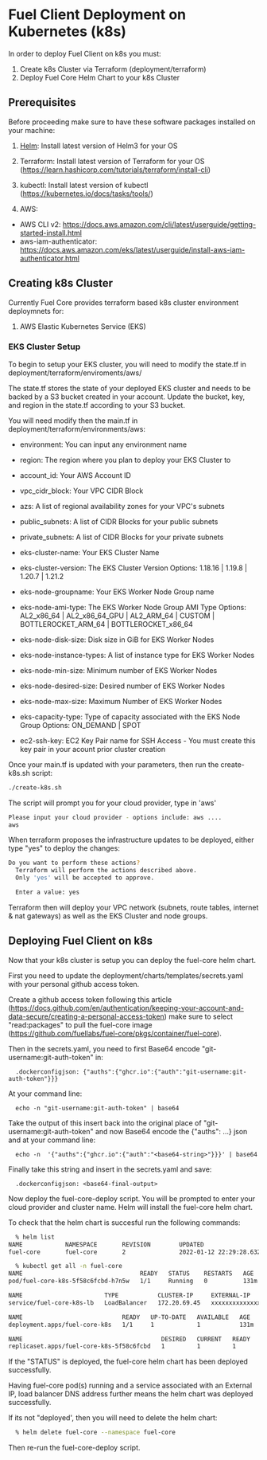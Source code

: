 # Fuel Client Deployment on Kubernetes (k8s)

In order to deploy Fuel Client on k8s you must:

1) Create k8s Cluster via Terraform (deployment/terraform)
2) Deploy Fuel Core Helm Chart to your k8s Cluster

## Prerequisites

Before proceeding make sure to have these software packages installed on your machine:

1) [Helm][helm]: Install latest version of Helm3 for your OS

2) Terraform: Install latest version of Terraform for your OS (https://learn.hashicorp.com/tutorials/terraform/install-cli)

3) kubectl: Install latest version of kubectl (https://kubernetes.io/docs/tasks/tools/)

4) AWS:
- AWS CLI v2: https://docs.aws.amazon.com/cli/latest/userguide/getting-started-install.html
- aws-iam-authenticator: https://docs.aws.amazon.com/eks/latest/userguide/install-aws-iam-authenticator.html


## Creating k8s Cluster

Currently Fuel Core provides terraform based k8s cluster environment deploymnets for:

1) AWS Elastic Kubernetes Service (EKS)

### EKS Cluster Setup

To begin to setup your EKS cluster, you will need to modify the state.tf 
in deployment/terraform/enviroments/aws/

The state.tf stores the state of your deployed EKS cluster and needs to be backed by a S3 bucket created in your account. Update the bucket, key, and region in the state.tf according to your S3 bucket.

You will need modify then the main.tf in deployment/terraform/environments/aws:

- environment: You can input any environment name 

- region: The region where you plan to deploy your EKS Cluster to

- account_id: Your AWS Account ID 

- vpc_cidr_block: Your VPC CIDR Block

- azs: A list of regional availability zones for your VPC's subnets

- public_subnets: A list of CIDR Blocks for your public subnets

- private_subnets: A list of CIDR Blocks for your private subnets

- eks-cluster-name: Your EKS Cluster Name

- eks-cluster-version: The EKS Cluster Version
  Options: 1.18.16 | 1.19.8 | 1.20.7 | 1.21.2

- eks-node-groupname: Your EKS Worker Node Group name

- eks-node-ami-type: The EKS Worker Node Group AMI Type 
Options: AL2_x86_64 | AL2_x86_64_GPU | AL2_ARM_64 | CUSTOM | BOTTLEROCKET_ARM_64 | BOTTLEROCKET_x86_64

- eks-node-disk-size: Disk size in GiB for EKS Worker Nodes

- eks-node-instance-types: A list of instance type for EKS Worker Nodes

- eks-node-min-size: Minimum number of EKS Worker Nodes

- eks-node-desired-size: Desired number of EKS Worker Nodes

- eks-node-max-size: Maximum Number of EKS Worker Nodes

- eks-capacity-type: Type of capacity associated with the EKS Node Group
Options: ON_DEMAND | SPOT

- ec2-ssh-key: EC2 Key Pair name for SSH Access - You must create this key pair in
your acount prior cluster creation

Once your main.tf is updated with your parameters, then run the create-k8s.sh script:

```bash
./create-k8s.sh
```
The script will prompt you for your cloud provider, type in 'aws'

```bash
Please input your cloud provider - options include: aws ....
aws
```
When terraform proposes the infrastructure updates to be deployed, either type "yes" to deploy the changes:

```bash
Do you want to perform these actions?
  Terraform will perform the actions described above.
  Only 'yes' will be accepted to approve.

  Enter a value: yes
```

Terraform then will deploy your VPC network (subnets, route tables, internet & nat gateways) as well as the EKS Cluster and node groups.

## Deploying Fuel Client on k8s

Now that your k8s cluster is setup you can deploy the fuel-core helm chart.

First you need to update the deployment/charts/templates/secrets.yaml with your personal github access token.

Create a github access token following this article (https://docs.github.com/en/authentication/keeping-your-account-and-data-secure/creating-a-personal-access-token) make sure to select "read:packages" to pull the fuel-core image (https://github.com/fuellabs/fuel-core/pkgs/container/fuel-core).

Then in the secrets.yaml, you need to first Base64 encode "git-username:git-auth-token" in:

```
  .dockerconfigjson: {"auths":{"ghcr.io":{"auth":"git-username:git-auth-token"}}}
```

At your command line:

```
  echo -n "git-username:git-auth-token" | base64
```
Take the output of this insert back into the original place of "git-username:git-auth-token" and now Base64 encode the {"auths": ...} json and at your command line:

```
  echo -n  '{"auths":{"ghcr.io":{"auth":"<base64-string>"}}}' | base64
```

Finally take this string and insert in the secrets.yaml and save:

```
  .dockerconfigjson: <base64-final-output>
```

Now deploy the fuel-core-deploy script. You will be prompted to enter your cloud provider and cluster name. Helm will install the fuel-core helm chart.

To check that the helm chart is succesful run the following commands:

```bash
  % helm list
NAME            NAMESPACE       REVISION        UPDATED                                 STATUS          CHART                APP VERSION
fuel-core       fuel-core       2               2022-01-12 22:29:28.632358 -0500 EST    deployed        fuel-core-1.0.0      1.0   
```

```bash
  % kubectl get all -n fuel-core
NAME                                 READY   STATUS    RESTARTS   AGE
pod/fuel-core-k8s-5f58c6fcbd-h7n5w   1/1     Running   0          131m

NAME                       TYPE           CLUSTER-IP     EXTERNAL-IP                                  PORT(S)        AGE
service/fuel-core-k8s-lb   LoadBalancer   172.20.69.45   xxxxxxxxxxxxxx.us-east-1.elb.amazonaws.com   80:31327/TCP   123m

NAME                            READY   UP-TO-DATE   AVAILABLE   AGE
deployment.apps/fuel-core-k8s   1/1     1            1           131m

NAME                                       DESIRED   CURRENT   READY   AGE
replicaset.apps/fuel-core-k8s-5f58c6fcbd   1         1         1       131m 
```

If the "STATUS" is deployed, the fuel-core helm chart has been deployed successfully. 

Having fuel-core pod(s) running and a service associated with an External IP, load balancer DNS address 
further means the helm chart was deployed successfully.

If its not "deployed', then you will need to delete the helm chart:

```bash
  % helm delete fuel-core --namespace fuel-core
```

Then re-run the fuel-core-deploy script.

[helm]: https://helm.sh/docs/intro/install/



